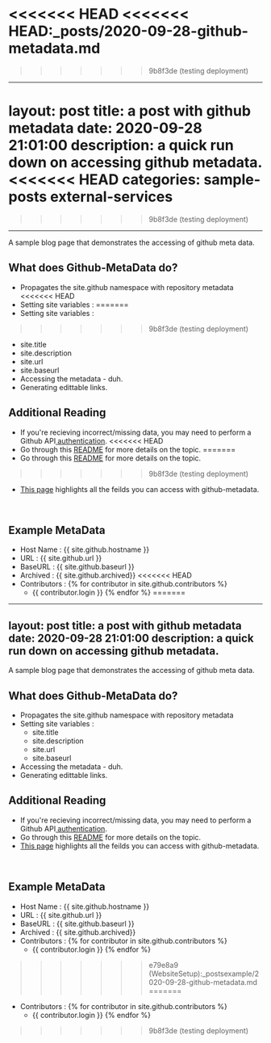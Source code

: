 <<<<<<< HEAD
<<<<<<< HEAD:_posts/2020-09-28-github-metadata.md
=======
>>>>>>> 9b8f3de (testing deployment)
---
layout: post
title:  a post with github metadata
date: 2020-09-28 21:01:00
description: a quick run down on accessing github metadata.
<<<<<<< HEAD
categories: sample-posts external-services
=======
>>>>>>> 9b8f3de (testing deployment)
---

A sample blog page that demonstrates the accessing of github meta data.

## What does Github-MetaData do?
* Propagates the site.github namespace with repository metadata
<<<<<<< HEAD
* Setting site variables :
=======
* Setting site variables : 
>>>>>>> 9b8f3de (testing deployment)
  * site.title
  * site.description
  * site.url
  * site.baseurl
* Accessing the metadata - duh.
* Generating edittable links.

## Additional Reading
* If you're recieving incorrect/missing data, you may need to perform a Github API<a href="https://github.com/jekyll/github-metadata/blob/master/docs/authentication.md"> authentication</a>.
<<<<<<< HEAD
* Go through this <a href="https://jekyll.github.io/github-metadata/">README</a> for more details on the topic.
=======
* Go through this <a href="https://jekyll.github.io/github-metadata/" target="blank">README</a> for more details on the topic.
>>>>>>> 9b8f3de (testing deployment)
* <a href= "https://github.com/jekyll/github-metadata/blob/master/docs/site.github.md">This page</a> highlights all the feilds you can access with github-metadata.
<br />

## Example MetaData
* Host Name : {{ site.github.hostname }}
* URL : {{ site.github.url }}
* BaseURL : {{ site.github.baseurl }}
* Archived : {{ site.github.archived}}
<<<<<<< HEAD
* Contributors :
{% for contributor in site.github.contributors %}
  * {{ contributor.login }}
{% endfor %}
=======
---
layout: post
title:  a post with github metadata
date: 2020-09-28 21:01:00
description: a quick run down on accessing github metadata.
---

A sample blog page that demonstrates the accessing of github meta data.

## What does Github-MetaData do?
* Propagates the site.github namespace with repository metadata
* Setting site variables : 
  * site.title
  * site.description
  * site.url
  * site.baseurl
* Accessing the metadata - duh.
* Generating edittable links.

## Additional Reading
* If you're recieving incorrect/missing data, you may need to perform a Github API<a href="https://github.com/jekyll/github-metadata/blob/master/docs/authentication.md"> authentication</a>.
* Go through this <a href="https://jekyll.github.io/github-metadata/" target="blank">README</a> for more details on the topic.
* <a href= "https://github.com/jekyll/github-metadata/blob/master/docs/site.github.md">This page</a> highlights all the feilds you can access with github-metadata.
<br />

## Example MetaData
* Host Name : {{ site.github.hostname }}
* URL : {{ site.github.url }}
* BaseURL : {{ site.github.baseurl }}
* Archived : {{ site.github.archived}}
* Contributors : 
{% for contributor in site.github.contributors %}
  * {{ contributor.login }}
{% endfor %}
>>>>>>> e79e8a9 (WebsiteSetup):_postsexample/2020-09-28-github-metadata.md
=======
* Contributors : 
{% for contributor in site.github.contributors %}
  * {{ contributor.login }}
{% endfor %}
>>>>>>> 9b8f3de (testing deployment)
